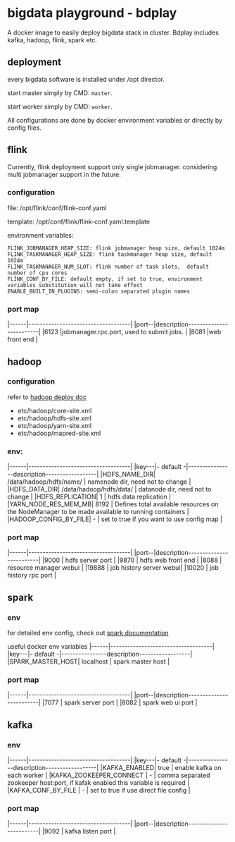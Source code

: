 # bigdata playground - bdplay
A docker image to easily deploy bigdata stack in cluster. Bdplay includes kafka, hadoop, flink, spark etc.

## deployment
every bigdata software is installed under /opt director.

start master simply by CMD: `master`.

start worker simply by CMD: `worker`.

All configurations are done by docker environment variables or directly by config files.

## flink

Currently, flink deployment support only single jobmanager. considering multi jobmanager support in the future.

### configuration
file: /opt/flink/conf/flink-conf.yaml

template: /opt/conf/flink/flink-conf.yaml.template

environment variables:
```
FLINK_JOBMANAGER_HEAP_SIZE: flink jobmanager heap size, default 1024m
FLINK_TASKMANAGER_HEAP_SIZE: flink taskmanager heap size, default 1024m
FLINK_TASKMANAGER_NUM_SLOT: flink number of task slots,  default number of cpu cores
FLINK_CONF_BY_FILE: default empty, if set to true, environment variables substitution will not take effect
ENABLE_BUILT_IN_PLUGINS: semi-colon separated plugin names
```

### port map

|------|------------------------------------|
|port--|description-------------------------|
|6123  |jobmanager.rpc.port, used to submit jobs. |
|8081  |web front end  |


## hadoop

### configuration
refer to [hadoop deploy doc](https://hadoop.apache.org/docs/stable/hadoop-project-dist/hadoop-common/ClusterSetup.html)

- etc/hadoop/core-site.xml
- etc/hadoop/hdfs-site.xml
- etc/hadoop/yarn-site.xml
- etc/hadoop/mapred-site.xml

### env:
|------|------------------------------------|
|key---|-   default      -|----------------description------------------|
|HDFS_NAME_DIR| /data/hadoop/hdfs/name/ | namenode dir, need not to change |
|HDFS_DATA_DIR| /data/hadoop/hdfs/data/ | datanode dir, need not to change |
|HDFS_REPLICATION| 1 | hdfs data replication |
|YARN_NODE_RES_MEM_MB| 8192 | Defines total available resources on the NodeManager to be made available to running containers |
|HADOOP_CONFIG_BY_FILE| - | set to true if you want to use config map |



### port map

|------|------------------------------------|
|port--|description-------------------------|
|9000  | hdfs server port |
|9870  | hdfs web front end  |
|8088  | resource manager webui |
|19888 | job history server webui|
|10020 | job history rpc port |

## spark

### env
for detailed env config, check out [spark documentation](https://spark.apache.org/docs/latest/)

useful docker env variables
|------|------------------------------------|
|key---|-   default      -|----------------description------------------|
|SPARK_MASTER_HOST| localhost | spark master host |

### port map
|------|------------------------------------|
|port--|description-------------------------|
|7077  | spark server port |
|8082  | spark web ui port |

## kafka
### env
|------|------------------------------------|
|key---|-   default      -|----------------description------------------|
|KAFKA_ENABLED| true | enable kafka on each worker |
|KAFKA_ZOOKEEPER_CONNECT | - | comma separated zookeeper host:port, if kafak enabled this variable is required |
|KAFKA_CONF_BY_FILE | - | set to true if use direct file config |

### port map
|------|------------------------------------|
|port--|description-------------------------|
|9092  | kafka listen port |